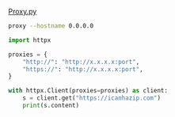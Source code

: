 

[Proxy.py](https://pypi.org/project/proxy.py/)

```sh
proxy --hostname 0.0.0.0
```

```py
import httpx

proxies = {
    "http://": "http://x.x.x.x:port",
    "https://": "http://x.x.x.x:port",
}

with httpx.Client(proxies=proxies) as client:
    s = client.get("https://icanhazip.com")
    print(s.content)
```
